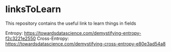 # linksToLearn
This repository contains the useful link to learn things in fields

Entropy: https://towardsdatascience.com/demystifying-entropy-f2c3221e2550
Cross-Entropy: https://towardsdatascience.com/demystifying-cross-entropy-e80e3ad54a8

